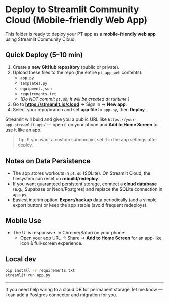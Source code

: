 
# Deploy to Streamlit Community Cloud (Mobile-friendly Web App)

This folder is ready to deploy your PT app as a **mobile-friendly web app** using Streamlit Community Cloud.

## Quick Deploy (5–10 min)

1. Create a **new GitHub repository** (public or private).
2. Upload these files to the repo (the entire `pt_app_web` contents):
   - `app.py`
   - `templates.py`
   - `equipment.json`
   - `requirements.txt`
   - *(Do NOT commit `pt.db`; it will be created at runtime.)*
3. Go to **https://streamlit.io/cloud** → Sign in → **New app**.
4. Select your repo/branch and set **app file** to `app.py`, then **Deploy**.

Streamlit will build and give you a public URL like `https://your-app.streamlit.app/` — open it on your phone and **Add to Home Screen** to use it like an app.

> Tip: If you want a custom subdomain, set it in the app settings after deploy.

## Notes on Data Persistence

- The app stores workouts in `pt.db` (SQLite). On Streamlit Cloud, the filesystem can reset on **rebuild/redeploy**.
- If you want guaranteed persistent storage, connect a **cloud database** (e.g., Supabase or Neon/Postgres) and replace the SQLite connection in `app.py`.
- Easiest interim option: **Export/backup** data periodically (add a simple export button) or keep the app stable (avoid frequent redeploys).

## Mobile Use

- The UI is responsive. In Chrome/Safari on your phone:
  - Open your app URL → Share → **Add to Home Screen** for an app-like icon & full-screen experience.

## Local dev

```bash
pip install -r requirements.txt
streamlit run app.py
```

---

If you need help wiring to a cloud DB for permanent storage, let me know — I can add a Postgres connector and migration for you.
